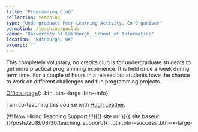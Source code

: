 ```yaml
---
title: "Programming Club"
collection: teaching
type: "Undergraduate Peer-Learning Activity, Co-Organiser"
permalink: /teaching/pgclub
venue: "University of Edinburgh, School of Informatics"
location: "Edinburgh, UK"
excerpt: ""
---
```


This completely voluntary, no credits club is for undergraduate students to 
get more practical programming experience. It is held once
a week during term time. For a couple of hours in a relaxed lab students
have the chance to work on different challenges and fun programming projects.

[Official page](http://progclub.inf.ed.ac.uk){: .btn .btn--large .btn--info}

I am co-teaching this course with [Hugh Leather](http://homepages.inf.ed.ac.uk/hleather/).

[!!! Now Hiring Teaching Support !!!]({{ site.url }}{{ site.baseurl }}/posts/2018/08/30/teaching_support/){: .btn .btn--success .btn--x-large}

<!-- [![Welcome Lecture]({{ site.url }}{{ site.baseurl }}/images/icon-slides.png)]({{ site.url }}{{ site.baseurl }}/files/talks/welcomelecture_ad.pdf) Welcome Lecture -->

